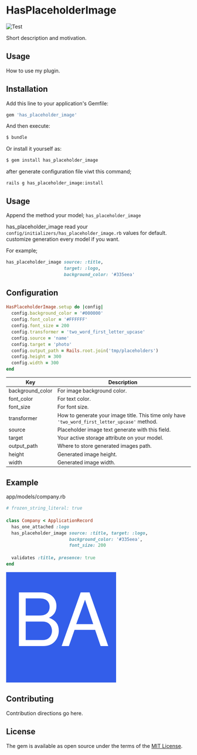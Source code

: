 # HasPlaceholderImage
![Test](https://github.com/buck-ai/has-placeholder-image/workflows/Test/badge.svg)

Short description and motivation.

## Usage
How to use my plugin.

## Installation
Add this line to your application's Gemfile:
```ruby
gem 'has_placeholder_image'
```

And then execute:
```bash
$ bundle
```

Or install it yourself as:
```bash
$ gem install has_placeholder_image
```

after generate configuration file viwt this command;
```shell script
rails g has_placeholder_image:install
```

## Usage
Append the method your model; `has_placeholder_image`

has_placeholder_image read your `config/initializers/has_placeholder_image.rb` values for default.
customize generation every model if you want.

For example;
```ruby
has_placeholder_image source: :title, 
                      target: :logo, 
                      background_color: '#335eea'
```

## Configuration
```ruby
HasPlaceholderImage.setup do |config|
  config.background_color = '#000000'
  config.font_color = '#FFFFFF'
  config.font_size = 200
  config.transformer = 'two_word_first_letter_upcase'
  config.source = 'name'
  config.target = 'photo'
  config.output_path = Rails.root.join('tmp/placeholders')
  config.height = 300
  config.width = 300
end
```

| Key | Description |
| --- | ----------- |
| background_color | For image background color. |
| font_color | For text color. |
| font_size | For font size. |
| transformer | How to generate your image title. This time only have `'two_word_first_letter_upcase'` method. |
| source | Placeholder image text generate with this field. |
| target | Your active storage attribute on your model. |
| output_path | Where to store generated images path. |
| height | Generated image height. |
| width | Generated image width. |

## Example
app/models/company.rb
```ruby
# frozen_string_literal: true

class Company < ApplicationRecord
  has_one_attached :logo
  has_placeholder_image source: :title, target: :logo,
                        background_color: '#335eea',
			            font_size: 200

  validates :title, presence: true
end
```
![Output](docs/example.png)


## Contributing
Contribution directions go here.

## License
The gem is available as open source under the terms of the [MIT License](https://opensource.org/licenses/MIT).
